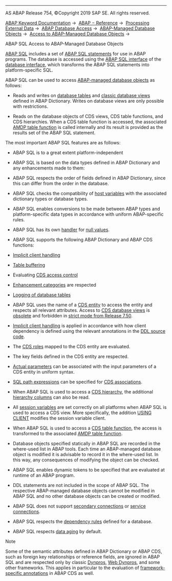   

* * *

AS ABAP Release 754, ©Copyright 2019 SAP SE. All rights reserved.

[ABAP Keyword Documentation](javascript:call_link\('abenabap.htm'\)) →  [ABAP − Reference](javascript:call_link\('abenabap_reference.htm'\)) →  [Processing External Data](javascript:call_link\('abenabap_language_external_data.htm'\)) →  [ABAP Database Access](javascript:call_link\('abenabap_sql.htm'\)) →  [ABAP-Managed Database Objects](javascript:call_link\('abenabap_managed_db_objects.htm'\)) →  [Access to ABAP-Managed Database Objects](javascript:call_link\('abenabap_managed_db_objects_access.htm'\)) → 

ABAP SQL Access to ABAP-Managed Database Objects

[ABAP SQL](javascript:call_link\('abenopen_sql_glosry.htm'\) "Glossary Entry") includes a set of [ABAP SQL statements](javascript:call_link\('abenopensql.htm'\)) for use in ABAP programs. The database is accessed using the [ABAP SQL interface](javascript:call_link\('abenopen_sql_interface_glosry.htm'\) "Glossary Entry") of the [database interface](javascript:call_link\('abendatabase_interface_glosry.htm'\) "Glossary Entry"), which transforms the ABAP SQL statements into platform-specific SQL.

ABAP SQL can be used to access [ABAP-managed database objects](javascript:call_link\('abenabap_managed_db_object_glosry.htm'\) "Glossary Entry") as follows:

-   Reads and writes on [database tables](javascript:call_link\('abenddic_database_tables.htm'\)) and [classic database views](javascript:call_link\('abenddic_database_views.htm'\)) defined in ABAP Dictionary. Writes on database views are only possible with restrictions.

-   Reads on the database objects of CDS views, CDS table functions, and CDS hierarchies. When a CDS table function is accessed, the associated [AMDP table function](javascript:call_link\('abenamdp_table_function_glosry.htm'\) "Glossary Entry") is called internally and its result is provided as the results set of the ABAP SQL statement.

The most important ABAP SQL features are as follows:

-   ABAP SQL is to a great extent platform-independent

-   ABAP SQL is based on the data types defined in ABAP Dictionary and any enhancements made to them:

-   ABAP SQL respects the order of fields defined in ABAP Dictionary, since this can differ from the order in the database.

-   ABAP SQL checks the compatibility of [host variables](javascript:call_link\('abenopen_sql_host_variables.htm'\)) with the associated dictionary types or database types.

-   ABAP SQL enables conversions to be made between ABAP types and platform-specific data types in accordance with uniform ABAP-specific rules.

-   ABAP SQL has its own [handler](javascript:call_link\('abenopen_sql_null_values.htm'\)) for [null values](javascript:call_link\('abennull_value_glosry.htm'\) "Glossary Entry").

-   ABAP SQL supports the following ABAP Dictionary and ABAP CDS functions:

-   [Implicit client handling](javascript:call_link\('abenopen_sql_client_handling.htm'\))

-   [Table buffering](javascript:call_link\('abensap_puffering.htm'\))

-   Evaluating [CDS access control](javascript:call_link\('abencds_authorizations.htm'\))

-   [Enhancement categories](javascript:call_link\('abenddic_structures_enh_cat.htm'\)) are respected

-   [Logging of database tables](javascript:call_link\('abenddic_database_tables_protocol.htm'\))

-   ABAP SQL uses the name of a [CDS entity](javascript:call_link\('abencds_entity_glosry.htm'\) "Glossary Entry") to access the entity and respects all relevant attributes. Access to [CDS database views](javascript:call_link\('abencds_database_view_glosry.htm'\) "Glossary Entry") is [obsolete](javascript:call_link\('abenopen_sql_cds_obsolete.htm'\)) and forbidden in [strict mode from Release 7.50](javascript:call_link\('abenopensql_strict_mode_750.htm'\)).

-   [Implicit client handling](javascript:call_link\('abenopen_sql_client_handling.htm'\)) is applied in accordance with how client dependency is defined using the relevant annotations in the [DDL source code](javascript:call_link\('abenddl_source_code_glosry.htm'\) "Glossary Entry").

-   The [CDS roles](javascript:call_link\('abencds_role_glosry.htm'\) "Glossary Entry") mapped to the CDS entity are evaluated.

-   The key fields defined in the CDS entity are respected.

-   [Actual parameters](javascript:call_link\('abenopen_sql_parameters.htm'\)) can be associated with the input parameters of a CDS entity in uniform syntax.

-   [SQL path expressions](javascript:call_link\('abencds_path_expression_glosry.htm'\) "Glossary Entry") can be specified for [CDS associations](javascript:call_link\('abencds_association_glosry.htm'\) "Glossary Entry").

-   When ABAP SQL is used to access a [CDS hierarchy](javascript:call_link\('abencds_hierarchy_glosry.htm'\) "Glossary Entry"), the additional [hierarchy columns](javascript:call_link\('abenhierarchy_column_glosry.htm'\) "Glossary Entry") can also be read.

-   All [session variables](javascript:call_link\('abencds_f1_session_variable.htm'\)) are set correctly on all platforms when ABAP SQL is used to access a CDS view. More specifically, the addition [USING CLIENT](javascript:call_link\('abapselect_client.htm'\)) modifies the session variable client.

-   When ABAP SQL is used to access a [CDS table function](javascript:call_link\('abencds_table_function_glosry.htm'\) "Glossary Entry"), the access is transformed to the associated [AMDP table function](javascript:call_link\('abenamdp_table_function_glosry.htm'\) "Glossary Entry").

-   Database objects specified statically in ABAP SQL are recorded in the where-used list in ABAP tools. Each time an ABAP-managed database object is modified it is advisable to record it in the where-used list. In this way, any consequences of modifying the object can be checked.

-   ABAP SQL enables dynamic tokens to be specified that are evaluated at runtime of an ABAP program.

-   DDL statements are not included in the scope of ABAP SQL. The respective ABAP-managed database objects cannot be modified in ABAP SQL and no other database objects can be created or modified.

-   ABAP SQL does not support [secondary connections](javascript:call_link\('abensecondary_db_connection_glosry.htm'\) "Glossary Entry") or [service connections](javascript:call_link\('abenservice_connection_glosry.htm'\) "Glossary Entry").

-   ABAP SQL respects the [dependency rules](javascript:call_link\('abendependency_rule_glosry.htm'\) "Glossary Entry") defined for a database.

-   ABAP SQL respects [data aging](javascript:call_link\('abendata_aging_glosry.htm'\) "Glossary Entry") by default.

Note

Some of the semantic attributes defined in ABAP Dictionary or ABAP CDS, such as foreign key relationships or reference fields, are ignored in ABAP SQL and are respected only by classic [Dynpros](javascript:call_link\('abendynpro_glosry.htm'\) "Glossary Entry"), [Web Dynpros](javascript:call_link\('abenweb_dynpro_glosry.htm'\) "Glossary Entry"), and some other frameworks. This applies in particular to the evaluation of [framework-specific annotations](javascript:call_link\('abencomponent_annotation_glosry.htm'\) "Glossary Entry") in ABAP CDS as well.